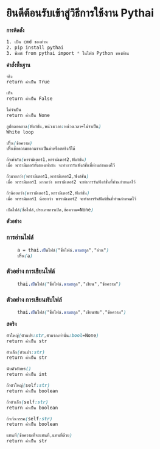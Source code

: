 # ยินดีต้อนรับเข้าสู่วิธีการใช้งาน Pythai
**การติดตั้ง** 
```css
1. เปิด cmd ชองท่าน
2. pip install pythai
3. พิมพ์ from pythai import * ในไฟล์ Python ของท่าน
```
**คำสั่งพื้นฐาน**

```css
จริง
return ค่าเป็น True
```
```css
เท็จ
return ค่าเป็น False
```
```css
ไม่จำเป็น
return ค่าเป็น None
```
```css
ลูปตลอดกาล(ฟังก์ชั่น,หน่วงเวลา:หน่วงเวลา=ไม่จำเป็น)
White loop
```
```css
ปริ้น(ข้อความ)
ปริ้นข้อความออกมาจะเป็นค่าหรือสตริงก็ได้
```
```css
ถ้าเท่ากับ(พารามิเตอร์1,พารามิเตอร์2,ฟังก์ชั่น)
เมื่อ พารามิเตอร์ทั้งสองเท่ากัน จะทำการรันฟังก์ชั่นที่ท่านกำหนดไว้
```
```css
ถ้ามากกว่า(พารามิเตอร์1,พารามิเตอร์2,ฟังก์ชั่น)
เมื่อ พารามิเตอร์1 มากกว่า พารามิเตอร์2 จะทำการรันฟังก์ชั่นที่ท่านกำหนดไว้
```
```css
ถ้าน้อยกว่า(พารามิเตอร์1,พารามิเตอร์2,ฟังก์ชั่น)
เมื่อ พารามิเตอร์1 น้อยกว่า พารามิเตอร์2 จะทำการรันฟังก์ชั่นที่ท่านกำหนดไว้
```
```css
เปิดไฟล์(ชื่อไฟล์,ประเภทการเปิด,ข้อความ=None)
```
__ตัวอย่าง__

### การอ่านไฟล์
```css
    a = thai.เป็นไฟล์("ชื่อไฟล์.นามสกุล","อ่าน")
    ปริ้น(a)
```
    
### ตัวอย่าง การเขียนไฟล์
```css
    thai.เป็นไฟล์("ชื่อไฟล์.นามสกุล","เขียน","ข้อความ")
```

### ตัวอย่าง การเขียนทับไฟล์
```css
    thai.เป็นไฟล์("ชื่อไฟล์.นามสกุล","เขียนทับ","ข้อความ")
```





**สตริง**
```css
ตัวใหญ่(ตัวแปร:str,คัวแรกเท่านั้น:bool=None)
return ค่าเป็น str
```
```css
ตัวเล็ก(ตัวแปร:str)
return ค่าเป็น str
```
```css
นับตัวอักษร()
return ค่าเป็น int
```
```css
ถ้าตัวใหญ่(self:str)
return ค่าเป็น boolean
```
```css
ถ้าตัวเล็ก(self:str)
return ค่าเป็น boolean
```
```css
ถ้าเว้นวรรค(self:str)
return ค่าเป็น boolean
```
```css
แทนที่(ข้อความที่จะแทนที่,แทนที่ด้วย)
return ค่าเป็น str
```
